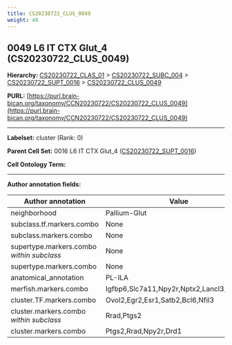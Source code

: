 ```yaml
---
title: CS20230722_CLUS_0049
weight: 49
---
```

## 0049 L6 IT CTX Glut_4 (CS20230722_CLUS_0049)
<b>Hierarchy: </b>
[CS20230722_CLAS_01](../CS20230722_CLAS_01) >
[CS20230722_SUBC_004](../CS20230722_SUBC_004) >
[CS20230722_SUPT_0016](../CS20230722_SUPT_0016) >
[CS20230722_CLUS_0049](../CS20230722_CLUS_0049)

**PURL:** [https://purl.brain-bican.org/taxonomy/CCN20230722/CS20230722_CLUS_0049](https://purl.brain-bican.org/taxonomy/CCN20230722/CS20230722_CLUS_0049)

---


**Labelset:** cluster (Rank: 0)

**Parent Cell Set:** 0016 L6 IT CTX Glut_4 ([CS20230722_SUPT_0016](../CS20230722_SUPT_0016))



**Cell Ontology Term:** 

[MARKER GENES.]: #


---

[TRANSFERRED ANNOTATIONS.]: #


[AUTHOR ANNOTATION FIELDS.]: #


**Author annotation fields:**

| Author annotation | Value |
|-------------------|-------|
|neighborhood|Pallium-Glut|
|subclass.tf.markers.combo|None|
|subclass.markers.combo|None|
|supertype.markers.combo _within subclass_|None|
|supertype.markers.combo|None|
|anatomical_annotation|PL-ILA|
|merfish.markers.combo|Igfbp6,Slc7a11,Npy2r,Nptx2,Lancl3,Bmpr1b|
|cluster.TF.markers.combo|Ovol2,Egr2,Esr1,Satb2,Bcl6,Nfil3|
|cluster.markers.combo _within subclass_|Rrad,Ptgs2|
|cluster.markers.combo|Ptgs2,Rrad,Npy2r,Drd1|
